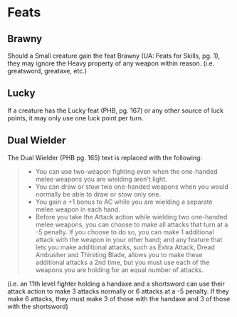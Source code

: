 # Feats

## Brawny
Should a Small creature gain the feat Brawny (UA: Feats for Skills, pg. 1), they may ignore the Heavy property of any weapon within reason. (i.e. greatsword, greataxe, etc.)

## Lucky
If a creature has the Lucky feat (PHB, pg. 167) or any other source of luck points, it may only use one luck point per turn.

## Dual Wielder
The Dual Wielder (PHB pg. 165) text is replaced with the following:
> * You can use two-weapon fighting even when the one-handed melee weapons you are wielding aren't light.
> * You can draw or stow two one-handed weapons when you would normally be able to draw or stow only one.
> * You gain a +1 bonus to AC while you are wielding a separate melee weapon in each hand.
> * Before you take the Attack action while wielding two one-handed melee weapons, you can choose to make all attacks that turn at a -5 penalty. If you choose to do so, you can make 1 additional attack with the weapon in your other hand; and any feature that lets you make  additional attacks, such as Extra Attack, Dread Ambusher and Thirsting Blade, allows you to make these additional attacks a 2nd time, but you must use each of the weapons you are holding for an equal number of attacks.

(i.e. an 11th level fighter holding a handaxe and a shortsword can use their attack action to make 3 attacks normally or 6 attacks at a -5 penalty. If they make 6 attacks, they must make 3 of those with the handaxe and 3 of those with the shortsword)
